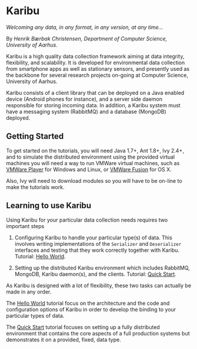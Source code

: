 Karibu
===============

*Welcoming any data, in any format, in any version, at any time...*

By *Henrik Bærbak Christensen, Department of Computer Science, University of Aarhus*.

Karibu is a high quality data collection framework aiming at data
integrity, flexibility, and scalability. It is developed for
environmental data collection from smartphone apps as well as
stationary sensors, and presently used as the backbone for several
research projects on-going at Computer Science, University of Aarhus.

Karibu consists of a client library that can be deployed on a Java
enabled device (Android phones for instance), and a server side daemon
responsible for storing incoming data. In addition, a Karibu system
must have a messaging system (RabbitMQ) and a database (MongoDB)
deployed.

Getting Started
----

To get started on the tutorials, you will need Java 1.7+, Ant 1.8+,
Ivy 2.4+, and to simulate the distributed environment using the
provided virtual machines you will need a way to run VMWare virtual
machines, such as
[VMWare Player](http://www.vmware.com/go/downloadplayer/) for Windows
and Linux, or
[VMWare Fusion](http://www.vmware.com/products/fusion/) for OS X.

Also, Ivy will need to download modules so you will have to be on-line
to make the tutorials work.


Learning to use Karibu
---

Using Karibu for your particular data collection needs requires two
important steps

  1) Configuring Karibu to handle your particular type(s) of
  data. This involves writing implementations of the `Serializer` and
  `Deserializer` interfaces and testing that they work correctly
  together with Karibu. Tutorial: [Hello World](helloworld.md).

  2) Setting up the distributed Karibu environment which includes
  RabbitMQ, MongoDB, Karibu daemon(s), and the clients. Tutorial:
  [Quick Start](quickstart.md).

As Karibu is designed with a lot of flexibility, these two tasks can
actually be made in any order.


The [Hello World](helloworld.md) tutorial focus on the architecture
and the code and configuration options of Karibu in order to develop
the binding to your particular types of data.

The [Quick Start](quickstart.md) tutorial focuses on setting up a
fully distributed environment that contains the core aspects of a full
production systems but demonstrates it on a provided, fixed, data
type.


